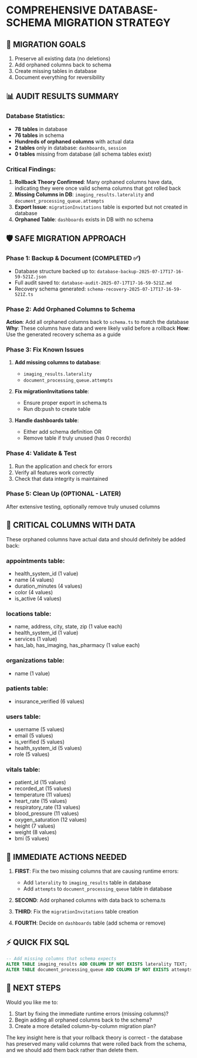 # COMPREHENSIVE DATABASE-SCHEMA MIGRATION STRATEGY

## 🎯 MIGRATION GOALS
1. Preserve all existing data (no deletions)
2. Add orphaned columns back to schema
3. Create missing tables in database
4. Document everything for reversibility

## 📊 AUDIT RESULTS SUMMARY

### Database Statistics:
- **78 tables** in database 
- **76 tables** in schema
- **Hundreds of orphaned columns** with actual data
- **2 tables** only in database: `dashboards`, `session`
- **0 tables** missing from database (all schema tables exist)

### Critical Findings:
1. **Rollback Theory Confirmed**: Many orphaned columns have data, indicating they were once valid schema columns that got rolled back
2. **Missing Columns in DB**: `imaging_results.laterality` and `document_processing_queue.attempts` 
3. **Export Issue**: `migrationInvitations` table is exported but not created in database
4. **Orphaned Table**: `dashboards` exists in DB with no schema

## 🛡️ SAFE MIGRATION APPROACH

### Phase 1: Backup & Document (COMPLETED ✅)
- Database structure backed up to: `database-backup-2025-07-17T17-16-59-521Z.json`
- Full audit saved to: `database-audit-2025-07-17T17-16-59-521Z.md`
- Recovery schema generated: `schema-recovery-2025-07-17T17-16-59-521Z.ts`

### Phase 2: Add Orphaned Columns to Schema
**Action**: Add all orphaned columns back to `schema.ts` to match the database
**Why**: These columns have data and were likely valid before a rollback
**How**: Use the generated recovery schema as a guide

### Phase 3: Fix Known Issues
1. **Add missing columns to database**:
   - `imaging_results.laterality`
   - `document_processing_queue.attempts`
   
2. **Fix migrationInvitations table**:
   - Ensure proper export in schema.ts
   - Run db:push to create table

3. **Handle dashboards table**:
   - Either add schema definition OR
   - Remove table if truly unused (has 0 records)

### Phase 4: Validate & Test
1. Run the application and check for errors
2. Verify all features work correctly
3. Check that data integrity is maintained

### Phase 5: Clean Up (OPTIONAL - LATER)
After extensive testing, optionally remove truly unused columns

## 🚨 CRITICAL COLUMNS WITH DATA

These orphaned columns have actual data and should definitely be added back:

### appointments table:
- health_system_id (1 value)
- name (4 values)
- duration_minutes (4 values)
- color (4 values)
- is_active (4 values)

### locations table:
- name, address, city, state, zip (1 value each)
- health_system_id (1 value)
- services (1 value)
- has_lab, has_imaging, has_pharmacy (1 value each)

### organizations table:
- name (1 value)

### patients table:
- insurance_verified (6 values)

### users table:
- username (5 values)
- email (5 values)
- is_verified (5 values)
- health_system_id (5 values)
- role (5 values)

### vitals table:
- patient_id (15 values)
- recorded_at (15 values)
- temperature (11 values)
- heart_rate (15 values)
- respiratory_rate (13 values)
- blood_pressure (11 values)
- oxygen_saturation (12 values)
- height (7 values)
- weight (8 values)
- bmi (5 values)

## 🔧 IMMEDIATE ACTIONS NEEDED

1. **FIRST**: Fix the two missing columns that are causing runtime errors:
   - Add `laterality` to `imaging_results` table in database
   - Add `attempts` to `document_processing_queue` table in database

2. **SECOND**: Add orphaned columns with data back to schema.ts

3. **THIRD**: Fix the `migrationInvitations` table creation

4. **FOURTH**: Decide on `dashboards` table (add schema or remove)

## ⚡ QUICK FIX SQL

```sql
-- Add missing columns that schema expects
ALTER TABLE imaging_results ADD COLUMN IF NOT EXISTS laterality TEXT;
ALTER TABLE document_processing_queue ADD COLUMN IF NOT EXISTS attempts INTEGER DEFAULT 0;
```

## 📝 NEXT STEPS

Would you like me to:
1. Start by fixing the immediate runtime errors (missing columns)?
2. Begin adding all orphaned columns back to the schema?
3. Create a more detailed column-by-column migration plan?

The key insight here is that your rollback theory is correct - the database has preserved many valid columns that were rolled back from the schema, and we should add them back rather than delete them.